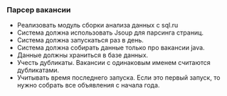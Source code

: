 

### Парсер вакансии

* Реализовать модуль сборки анализа данных с sql.ru
* Система должна использовать Jsoup для парсинга страниц.
* Система должна запускаться раз в день.
* Система должна собирать данные только про вакансии java.
* Данные должны храниться в базе данных.
* Учесть дубликаты. Вакансии с одинаковым именем считаются дубликатами.
* Учитывать время последнего запуска. Если это первый запуск, то нужно собрать все объявления с начала года.
